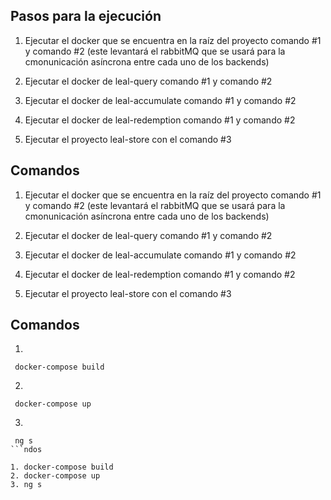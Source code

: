 ## Pasos para la ejecución

1. Ejecutar el docker que se encuentra en la raíz del proyecto comando #1 y comando #2
   (este levantará el rabbitMQ que se usará para la cmonunicación asíncrona entre cada uno de los backends)

2. Ejecutar el docker de leal-query comando #1 y comando #2

3. Ejecutar el docker de leal-accumulate comando #1 y comando #2

4. Ejecutar el docker de leal-redemption comando #1 y comando #2

5. Ejecutar el proyecto leal-store con el comando #3

## Comandos

1. Ejecutar el docker que se encuentra en la raíz del proyecto comando #1 y comando #2
   (este levantará el rabbitMQ que se usará para la cmonunicación asíncrona entre cada uno de los backends)

2. Ejecutar el docker de leal-query comando #1 y comando #2

3. Ejecutar el docker de leal-accumulate comando #1 y comando #2

4. Ejecutar el docker de leal-redemption comando #1 y comando #2

5. Ejecutar el proyecto leal-store con el comando #3

## Comandos

1.

```
 docker-compose build
```

2.

```
 docker-compose up
```

3.

````
 ng s
```ndos

1. docker-compose build
2. docker-compose up
3. ng s
````

